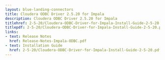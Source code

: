 ```yaml
---
layout: blue-landing-connectors
title: Cloudera ODBC Driver 2.5.20 for Impala
description: Cloudera ODBC Driver 2.5.20 for Impala
titlehref: 2-5-20/Cloudera-ODBC-Driver-for-Impala-Install-Guide-2-5-20.pdf
titlepdf: 2-5-20/Cloudera-ODBC-Driver-for-Impala-Install-Guide-2-5-20.pdf
links:
- text: Release Notes
  href: Release-Notes-Impala-ODBC.pdf
- text: Installation Guide
  href: 2-5-20/Cloudera-ODBC-Driver-for-Impala-Install-Guide-2-5-20.pdf
---
```

